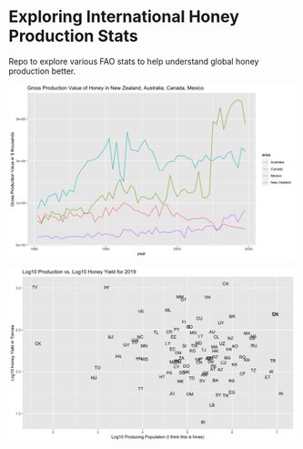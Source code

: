 # Exploring International Honey Production Stats

Repo to explore various FAO stats to help understand global honey production better.



![](img/prod_value.png)


![](img/prod_efficiency.png)


